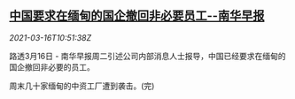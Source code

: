 <!--1615893806000-->
[中国要求在缅甸的国企撤回非必要员工--南华早报](https://cn.reuters.com/article/myanmar-china-business-staff-0316-idCNKBS2B81D6)
------

<div><i>2021-03-16T10:51:38Z</i></div><p>路透3月16日 - 南华早报周二引述公司内部消息人士报导，中国已经要求在缅甸的国企撤回非必要的员工。</p><p>周末几十家缅甸的中资工厂遭到袭击。(完)</p>
